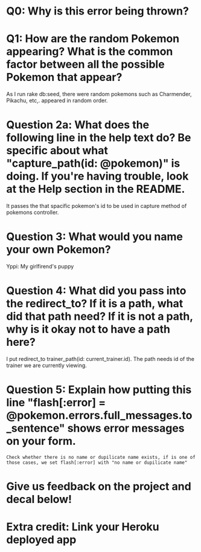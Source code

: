 # Q0: Why is this error being thrown?


# Q1: How are the random Pokemon appearing? What is the common factor between all the possible Pokemon that appear? 
As I run rake db:seed, there were random pokemons such as Charmender, Pikachu, etc,. appeared in random order.


# Question 2a: What does the following line in the help text do? Be specific about what "capture_path(id: @pokemon)" is doing. If you're having trouble, look at the Help section in the README.

It passes the that spacific pokemon's id to be used in capture method of pokemons controller.

# Question 3: What would you name your own Pokemon?
Yppi: My girlfirend's puppy

# Question 4: What did you pass into the redirect_to? If it is a path, what did that path need? If it is not a path, why is it okay not to have a path here?

I put redirect_to trainer_path(id: current_trainer.id). The path needs id of the trainer we are currently viewing. 

# Question 5: Explain how putting this line "flash[:error] = @pokemon.errors.full_messages.to_sentence" shows error messages on your form.
	Check whether there is no name or dupilicate name exists, if is one of those cases, we set flash[:error] with "no name or dupilicate name"

# Give us feedback on the project and decal below!

# Extra credit: Link your Heroku deployed app
